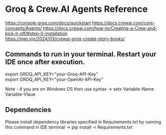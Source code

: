 # Groq & Crew.AI Agents Reference
https://console.groq.com/docs/quickstart
https://docs.crewai.com/core-concepts/Agents/
https://docs.crewai.com/how-to/Creating-a-Crew-and-kick-it-off/#step-0-installation  
https://mer.vin/2024/03/crewai-groq-create-story-books/  


## Commands to run in your terminal. Restart your IDE once after execution.
export GROQ_API_KEY="your-Groq-API-Key"  
export GROQ_API_KEY="your-OpenAI-API-Key"   

Note - if you are on Windows OS then use syntax -> setx Variable-Name Variable-Vlaue 

## Dependencies
Please install dependency libraries specified in Requirements.txt by running this command in IDE terminal -> pip install -r Requirements.txt
